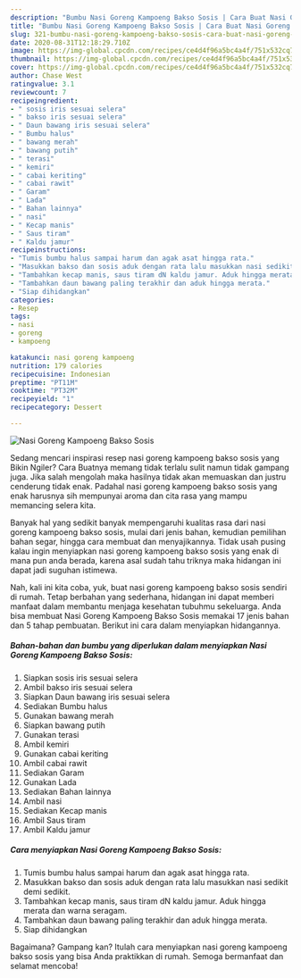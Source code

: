 ```yaml
---
description: "Bumbu Nasi Goreng Kampoeng Bakso Sosis | Cara Buat Nasi Goreng Kampoeng Bakso Sosis Yang Mudah Dan Praktis"
title: "Bumbu Nasi Goreng Kampoeng Bakso Sosis | Cara Buat Nasi Goreng Kampoeng Bakso Sosis Yang Mudah Dan Praktis"
slug: 321-bumbu-nasi-goreng-kampoeng-bakso-sosis-cara-buat-nasi-goreng-kampoeng-bakso-sosis-yang-mudah-dan-praktis
date: 2020-08-31T12:18:29.710Z
image: https://img-global.cpcdn.com/recipes/ce4d4f96a5bc4a4f/751x532cq70/nasi-goreng-kampoeng-bakso-sosis-foto-resep-utama.jpg
thumbnail: https://img-global.cpcdn.com/recipes/ce4d4f96a5bc4a4f/751x532cq70/nasi-goreng-kampoeng-bakso-sosis-foto-resep-utama.jpg
cover: https://img-global.cpcdn.com/recipes/ce4d4f96a5bc4a4f/751x532cq70/nasi-goreng-kampoeng-bakso-sosis-foto-resep-utama.jpg
author: Chase West
ratingvalue: 3.1
reviewcount: 7
recipeingredient:
- " sosis iris sesuai selera"
- " bakso iris sesuai selera"
- " Daun bawang iris sesuai selera"
- " Bumbu halus"
- " bawang merah"
- " bawang putih"
- " terasi"
- " kemiri"
- " cabai keriting"
- " cabai rawit"
- " Garam"
- " Lada"
- " Bahan lainnya"
- " nasi"
- " Kecap manis"
- " Saus tiram"
- " Kaldu jamur"
recipeinstructions:
- "Tumis bumbu halus sampai harum dan agak asat hingga rata."
- "Masukkan bakso dan sosis aduk dengan rata lalu masukkan nasi sedikit demi sedikit."
- "Tambahkan kecap manis, saus tiram dN kaldu jamur. Aduk hingga merata dan warna seragam."
- "Tambahkan daun bawang paling terakhir dan aduk hingga merata."
- "Siap dihidangkan"
categories:
- Resep
tags:
- nasi
- goreng
- kampoeng

katakunci: nasi goreng kampoeng 
nutrition: 179 calories
recipecuisine: Indonesian
preptime: "PT11M"
cooktime: "PT32M"
recipeyield: "1"
recipecategory: Dessert

---
```



![Nasi Goreng Kampoeng Bakso Sosis](https://img-global.cpcdn.com/recipes/ce4d4f96a5bc4a4f/751x532cq70/nasi-goreng-kampoeng-bakso-sosis-foto-resep-utama.jpg)

Sedang mencari inspirasi resep nasi goreng kampoeng bakso sosis yang Bikin Ngiler? Cara Buatnya memang tidak terlalu sulit namun tidak gampang juga. Jika salah mengolah maka hasilnya tidak akan memuaskan dan justru cenderung tidak enak. Padahal nasi goreng kampoeng bakso sosis yang enak harusnya sih mempunyai aroma dan cita rasa yang mampu memancing selera kita.

Banyak hal yang sedikit banyak mempengaruhi kualitas rasa dari nasi goreng kampoeng bakso sosis, mulai dari jenis bahan, kemudian pemilihan bahan segar, hingga cara membuat dan menyajikannya. Tidak usah pusing kalau ingin menyiapkan nasi goreng kampoeng bakso sosis yang enak di mana pun anda berada, karena asal sudah tahu triknya maka hidangan ini dapat jadi suguhan istimewa.




Nah, kali ini kita coba, yuk, buat nasi goreng kampoeng bakso sosis sendiri di rumah. Tetap berbahan yang sederhana, hidangan ini dapat memberi manfaat dalam membantu menjaga kesehatan tubuhmu sekeluarga. Anda bisa membuat Nasi Goreng Kampoeng Bakso Sosis memakai 17 jenis bahan dan 5 tahap pembuatan. Berikut ini cara dalam menyiapkan hidangannya.

<!--inarticleads1-->

##### Bahan-bahan dan bumbu yang diperlukan dalam menyiapkan Nasi Goreng Kampoeng Bakso Sosis:

1. Siapkan  sosis iris sesuai selera
1. Ambil  bakso iris sesuai selera
1. Siapkan  Daun bawang iris sesuai selera
1. Sediakan  Bumbu halus
1. Gunakan  bawang merah
1. Siapkan  bawang putih
1. Gunakan  terasi
1. Ambil  kemiri
1. Gunakan  cabai keriting
1. Ambil  cabai rawit
1. Sediakan  Garam
1. Gunakan  Lada
1. Sediakan  Bahan lainnya
1. Ambil  nasi
1. Sediakan  Kecap manis
1. Ambil  Saus tiram
1. Ambil  Kaldu jamur




<!--inarticleads2-->

##### Cara menyiapkan Nasi Goreng Kampoeng Bakso Sosis:

1. Tumis bumbu halus sampai harum dan agak asat hingga rata.
1. Masukkan bakso dan sosis aduk dengan rata lalu masukkan nasi sedikit demi sedikit.
1. Tambahkan kecap manis, saus tiram dN kaldu jamur. Aduk hingga merata dan warna seragam.
1. Tambahkan daun bawang paling terakhir dan aduk hingga merata.
1. Siap dihidangkan




Bagaimana? Gampang kan? Itulah cara menyiapkan nasi goreng kampoeng bakso sosis yang bisa Anda praktikkan di rumah. Semoga bermanfaat dan selamat mencoba!
